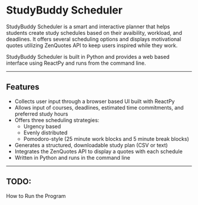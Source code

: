 # StudyBuddy Scheduler

StudyBuddy Scheduler is a smart and interactive planner that helps students create study schedules based on their avaibility, workload, and deadlines.
It offers several scheduling options and displays motivational quotes utilizing ZenQuotes API to keep users inspired while they work.

StudyBuddy Scheduler is built in Python and provides a web based interface using ReactPy and runs from the command line.

---

## Features

- Collects user input through a browser based UI built with ReactPy
- Allows input of courses, deadlines, estimated time commitments, and preferred study hours
- Offers three scheduling strategies:
    - Urgency based
    - Evenly distributed
    - Pomodoro-style (25 minute work blocks and 5 minute break blocks)
- Generates a structured, downloadable study plan (CSV or text)
- Integrates the ZenQuotes API to display a quotes with each schedule
- Written in Python and runs in the command line

---

## TODO: 
How to Run the Program